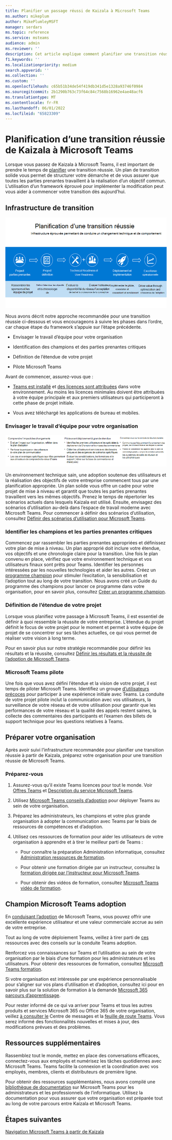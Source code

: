 ```yaml
---
title: Planifier un passage réussi de Kaizala à Microsoft Teams
ms.author: mikeplum
author: MikePlumleyMSFT
manager: serdars
ms.topic: reference
ms.service: msteams
audience: admin
ms.reviewer: ''
description: Cet article explique comment planifier une transition réussie de Kaizala à Microsoft Teams.
f1.keywords: ''
ms.localizationpriority: medium
search.appverid: ''
ms.collection: ''
ms.custom: ''
ms.openlocfilehash: c65b51b34de54f419db341d5e1328a93746f0984
ms.sourcegitcommit: 2b1290b763c73f64c84c7568b16962e4ae48acf6
ms.translationtype: MT
ms.contentlocale: fr-FR
ms.lasthandoff: 06/01/2022
ms.locfileid: "65823309"
---
```

# <a name="planning-for-a-successful-transition-from-kaizala-to-microsoft-teams"></a>Planification d’une transition réussie de Kaizala à Microsoft Teams

Lorsque vous passez de Kaizala à Microsoft Teams, il est important de prendre le temps de [planifier](/microsoftteams/deploy-enterprise-setup?tabs=ChatTeamsChannels#plan-your-deployment) une transition réussie. Un plan de transition solide vous permet de structurer votre démarche et de vous assurer que toutes les parties prenantes travaillent à la réalisation d’un objectif commun. L’utilisation d’un framework éprouvé pour implémenter la modification peut vous aider à commencer votre transition dès aujourd’hui.

## <a name="transition-framework"></a>Infrastructure de transition

![Image illustrant des conseils de transition](media/plan-for-successful-transition.png)

Nous avons décrit notre approche recommandée pour une transition réussie ci-dessous et vous encourageons à suivre les phases dans l’ordre, car chaque étape du framework s’appuie sur l’étape précédente.

- Envisager le travail d’équipe pour votre organisation

- Identification des champions et des parties prenantes critiques

- Définition de l’étendue de votre projet

- Pilote Microsoft Teams

Avant de commencer, assurez-vous que :

- [Teams est installé](/microsoftteams/get-clients) et [des licences sont attribuées](/office365/servicedescriptions/teams-service-description) dans votre environnement. Au moins les licences minimales doivent être attribuées à votre équipe principale et aux premiers utilisateurs qui participeront à cette phase de projet initiale.

- Vous avez téléchargé les applications de bureau et mobiles.

### <a name="envision-teamwork-for-your-organization"></a>Envisager le travail d’équipe pour votre organisation

![Image illustrant des instructions de transition supplémentaires](media/kaizala-framework-guidance.png)

Un environnement technique sain, une adoption soutenue des utilisateurs et la réalisation des objectifs de votre entreprise commencent tous par une planification appropriée. Un plan solide vous offre un cadre pour votre projet de mise à niveau et garantit que toutes les parties prenantes travaillent vers les mêmes objectifs. Prenez le temps de répertorier les scénarios actuels dans lesquels Kaizala est utilisé. Ensuite, envisagez des scénarios d’utilisation au-delà dans l’espace de travail moderne avec Microsoft Teams. Pour commencer à définir des scénarios d’utilisation, consultez [Définir des scénarios d’utilisation pour Microsoft Teams](/microsoftteams/teams-adoption-define-usage-scenarios).

### <a name="identify-champions-and-critical-stakeholders"></a>Identifier les champions et les parties prenantes critiques

Commencez par rassembler les parties prenantes appropriées et définissez votre plan de mise à niveau. Un plan approprié doit inclure votre étendue, vos objectifs et une chronologie claire pour la transition. Une fois le plan convenu en place, vérifiez que votre environnement technique et vos utilisateurs finaux sont prêts pour Teams. Identifier les personnes intéressées par les nouvelles technologies et aider les autres. Créez un [programme champion](/microsoftteams/teams-adoption-create-champions-program) pour stimuler l’excitation, la sensibilisation et l’adoption tout au long de votre transition. Nous avons créé un Guide du programme des champions pour lancer ce programme dans votre organisation, pour en savoir plus, consultez [Créer un programme champion](https://view.officeapps.live.com/op/view.aspx?src=https://fto365dev.blob.core.windows.net:443/media/Default/DocResources/Adoption/Build_Champions_Program_Guide.pptx).

### <a name="define-your-project-scope"></a>Définition de l’étendue de votre projet

Lorsque vous planifiez votre passage à Microsoft Teams, il est essentiel de définir à quoi ressemble la réussite de votre entreprise.  L’étendue du projet définit le focus de votre projet pour le moment et permet à votre équipe de projet de se concentrer sur ses tâches actuelles, ce qui vous permet de réaliser votre vision à long terme.

Pour en savoir plus sur notre stratégie recommandée pour définir les résultats et la réussite, consultez [Définir les résultats et la réussite de l’adoption de Microsoft Teams](/microsoftteams/teams-adoption-define-outcomes).

### <a name="pilot-microsoft-teams"></a>Microsoft Teams pilote

Une fois que vous avez défini l’étendue et la vision de votre projet, il est temps de piloter Microsoft Teams. Identifiez un groupe [d’utilisateurs précoces](/microsoftteams/teams-adoption-onboard-early-adopters) pour participer à une expérience initiale avec Teams. La conduite de votre projet pilote inclut la communication avec vos utilisateurs, la surveillance de votre réseau et de votre utilisation pour garantir que les performances de votre réseau et la qualité des appels restent saines, la collecte des commentaires des participants et l’examen des billets de support technique pour les questions relatives à Teams.

## <a name="prepare-your-organization"></a>Préparer votre organisation

Après avoir suivi l’infrastructure recommandée pour planifier une transition réussie à partir de Kaizala, préparez votre organisation pour une transition réussie de Microsoft Teams.

### <a name="get-ready"></a>Préparez-vous

 1. Assurez-vous qu’il existe Teams licences pour tout le monde. Voir [Offres Teams](https://www.microsoft.com/microsoft-teams/compare-microsoft-teams-options?activetab=pivot%3aprimaryr1) et [Description du service Microsoft Teams](/office365/servicedescriptions/teams-service-description).

 2. Utilisez [Microsoft Teams conseils d’adoption](https://adoption.microsoft.com/microsoft-teams/#get-started) pour déployer Teams au sein de votre organisation.

 3. Préparez les administrateurs, les champions et votre plus grande organisation à adopter la communication avec Teams par le biais de ressources de compétences et d’adoption.  

 4. Utilisez ces ressources de formation pour aider les utilisateurs de votre organisation à apprendre et à tirer le meilleur parti de Teams :

    - Pour connaître la préparation Administration informatique, consultez [Administration ressources de formation](/microsoftteams/itadmin-readiness).

    - Pour obtenir une formation dirigée par un instructeur, consultez la [formation dirigée par l’instructeur pour Microsoft Teams](/microsoftteams/instructor-led-training-teams-landing-page).
  
    - Pour obtenir des vidéos de formation, consultez [Microsoft Teams vidéo de formation](https://support.microsoft.com/office/microsoft-teams-video-training-4f108e54-240b-4351-8084-b1089f0d21d7?ui=en-us&rs=en-us&ad=us).

## <a name="champion-microsoft-teams-adoption"></a>Champion Microsoft Teams adoption

En [conduisant l’adoption](/microsoftteams/teams-adoption-get-started) de Microsoft Teams, vous pouvez offrir une excellente expérience utilisateur et une valeur commerciale accrue au sein de votre entreprise.

Tout au long de votre déploiement Teams, veillez à tirer parti de [ces](/microsoftteams/adopt-microsoft-teams-landing-page) ressources avec des conseils sur la conduite Teams adoption.

Renforcez vos connaissances sur Teams et l’utilisation au sein de votre organisation par le biais d’une formation pour les administrateurs et les utilisateurs. Pour obtenir des ressources de formation, consultez [Microsoft Teams formation](/microsoftteams/training-microsoft-teams-landing-page).

Si votre organisation est intéressée par une expérience personnalisable pour s’aligner sur vos plans d’utilisation et d’adoption, consultez ici pour en savoir plus sur la solution de formation à la demande [Microsoft 365 parcours d’apprentissage](https://adoption.microsoft.com/microsoft-365-learning-pathways/).

Pour rester informé de ce qui va arriver pour Teams et tous les autres produits et services Microsoft 365 ou Office 365 de votre organisation, veillez [à consulter le](https://admin.microsoft.com/AdminPortal/Home?ref=/MessageCenter) Centre de messages et la [feuille de route Teams](https://www.microsoft.com/microsoft-365/roadmap?rtc=2&filters=Microsoft%20Teams). Vous serez informé des fonctionnalités nouvelles et mises à jour, des modifications prévues et des problèmes.

## <a name="additional-resources"></a>Ressources supplémentaires

Rassemblez tout le monde, mettez en place des conversations efficaces, connectez-vous aux employés et numérisez les tâches quotidiennes avec Microsoft Teams. Teams facilite la connexion et la coordination avec vos employés, membres, clients et distributeurs de première ligne.

Pour obtenir des ressources supplémentaires, nous avons compilé une [bibliothèque de documentation](/microsoftteams/) sur Microsoft Teams pour les administrateurs et les professionnels de l’informatique. Utilisez la documentation pour vous assurer que votre organisation est préparée tout au long de votre parcours entre Kaizala et Microsoft Teams.

## <a name="next-steps"></a>Étapes suivantes

<a name="ControlSyncThroughput"> </a>

[Navigation Microsoft Teams à partir de Kaizala](/MicrosoftTeams/navigate-teams)
